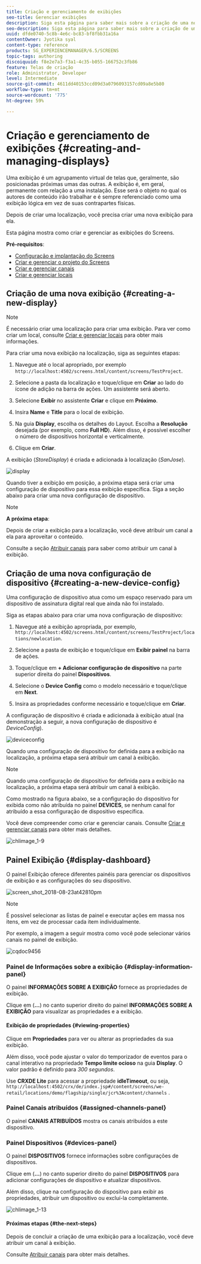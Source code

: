 ```yaml
---
title: Criação e gerenciamento de exibições
seo-title: Gerenciar exibições
description: Siga esta página para saber mais sobre a criação de uma nova exibição ou configuração de dispositivo. Além disso, saiba mais sobre o painel de exibição.
seo-description: Siga esta página para saber mais sobre a criação de uma nova exibição ou configuração de dispositivo. Além disso, saiba mais sobre o painel de exibição.
uuid: dfde0740-5c8b-4e6c-bc83-bf8fbb31a16a
contentOwner: Jyotika syal
content-type: reference
products: SG_EXPERIENCEMANAGER/6.5/SCREENS
topic-tags: authoring
discoiquuid: f8e2e7a3-f3a1-4c35-b055-166752c3fb86
feature: Telas de criação
role: Administrator, Developer
level: Intermediate
source-git-commit: 4611dd40153ccd09d3a0796093157cd09a8e5b80
workflow-type: tm+mt
source-wordcount: '775'
ht-degree: 59%

---
```



# Criação e gerenciamento de exibições {#creating-and-managing-displays}

Uma exibição é um agrupamento virtual de telas que, geralmente, são posicionadas próximas umas das outras. A exibição é, em geral, permanente com relação a uma instalação. Esse será o objeto no qual os autores de conteúdo irão trabalhar e é sempre referenciado como uma exibição lógica em vez de suas contrapartes físicas.

Depois de criar uma localização, você precisa criar uma nova exibição para ela.

Esta página mostra como criar e gerenciar as exibições do Screens.

**Pré-requisitos**:

* [Configuração e implantação do Screens](configuring-screens-introduction.md)
* [Criar e gerenciar o projeto do Screens](creating-a-screens-project.md)
* [Criar e gerenciar canais](managing-channels.md)
* [Criar e gerenciar locais](managing-locations.md)

## Criação de uma nova exibição {#creating-a-new-display}

>[!NOTE]
>
>É necessário criar uma localização para criar uma exibição. Para ver como criar um local, consulte [Criar e gerenciar locais](managing-locations.md) para obter mais informações.

Para criar uma nova exibição na localização, siga as seguintes etapas:

1. Navegue até o local apropriado, por exemplo `http://localhost:4502/screens.html/content/screens/TestProject`.
1. Selecione a pasta da localização e toque/clique em **Criar** ao lado do ícone de adição na barra de ações. Um assistente será aberto.
1. Selecione **Exibir** no assistente **Criar** e clique em **Próximo**.

1. Insira **Name** e **Title** para o local de exibição.

1. Na guia **Display**, escolha os detalhes do Layout. Escolha a **Resolução** desejada (por exemplo, como **Full HD**). Além disso, é possível escolher o número de dispositivos horizontal e verticalmente.

1. Clique em **Criar**.

A exibição (*StoreDisplay*) é criada e adicionada à localização (*SanJose*).

![display](assets/display.gif)

Quando tiver a exibição em posição, a próxima etapa será criar uma configuração de dispositivo para essa exibição específica. Siga a seção abaixo para criar uma nova configuração de dispositivo.

>[!NOTE]
>
>**A próxima etapa**:
>
>Depois de criar a exibição para a localização, você deve atribuir um canal a ela para aproveitar o conteúdo.
>
>Consulte a seção [Atribuir canais](channel-assignment.md) para saber como atribuir um canal à exibição.

## Criação de uma nova configuração de dispositivo {#creating-a-new-device-config}

Uma configuração de dispositivo atua como um espaço reservado para um dispositivo de assinatura digital real que ainda não foi instalado.

Siga as etapas abaixo para criar uma nova configuração de dispositivo:

1. Navegue até a exibição apropriada, por exemplo, `http://localhost:4502/screens.html/content/screens/TestProject/locations/newlocation`.
1. Selecione a pasta de exibição e toque/clique em **Exibir painel** na barra de ações.
1. Toque/clique em **+ Adicionar configuração de dispositivo** na parte superior direita do painel **Dispositivos**.

1. Selecione o **Device Config** como o modelo necessário e toque/clique em **Next**.

1. Insira as propriedades conforme necessário e toque/clique em **Criar**.

A configuração de dispositivo é criada e adicionada à exibição atual (na demonstração a seguir, a nova configuração de dispositivo é *DeviceConfig*).

![deviceconfig](assets/deviceconfig.gif)

Quando uma configuração de dispositivo for definida para a exibição na localização, a próxima etapa será atribuir um canal à exibição.

>[!NOTE]
>
>Quando uma configuração de dispositivo for definida para a exibição na localização, a próxima etapa será atribuir um canal à exibição.
>
>Como mostrado na figura abaixo, se a configuração do dispositivo for exibida como não atribuída no painel **DEVICES**, se nenhum canal for atribuído a essa configuração de dispositivo específica.
>
>Você deve compreender como criar e gerenciar canais. Consulte [Criar e gerenciar canais](managing-channels.md) para obter mais detalhes.

![chlimage_1-9](assets/chlimage_1-9.png)

## Painel Exibição {#display-dashboard}

O painel Exibição oferece diferentes painéis para gerenciar os dispositivos de exibição e as configurações do seu dispositivo.

![screen_shot_2018-08-23at42810pm](assets/screen_shot_2018-08-23at42810pm.png)

>[!NOTE]
>
>É possível selecionar as listas de painel e executar ações em massa nos itens, em vez de processar cada item individualmente.
>
>Por exemplo, a imagem a seguir mostra como você pode selecionar vários canais no painel de exibição.

![cqdoc9456](assets/cqdoc9456.gif)

### Painel de Informações sobre a exibição {#display-information-panel}

O painel **INFORMAÇÕES SOBRE A EXIBIÇÃO** fornece as propriedades de exibição.

Clique em (**...**) no canto superior direito do painel **INFORMAÇÕES SOBRE A EXIBIÇÃO** para visualizar as propriedades e a exibição.


#### Exibição de propriedades {#viewing-properties}

Clique em **Propriedades** para ver ou alterar as propriedades da sua exibição.

Além disso, você pode ajustar o valor do temporizador de eventos para o canal interativo na propriedade **Tempo limite ocioso** na guia **Display**. O valor padrão é definido para *300 segundos*.

Use **CRXDE Lite** para acessar a propriedade **idleTimeout**, ou seja, `http://localhost:4502/crx/de/index.jsp#/content/screens/we-retail/locations/demo/flagship/single/jcr%3Acontent/channels` .


### Painel Canais atribuídos {#assigned-channels-panel}

O painel **CANAIS ATRIBUÍDOS** mostra os canais atribuídos a este dispositivo.


### Painel Dispositivos {#devices-panel}

O painel **DISPOSITIVOS** fornece informações sobre configurações de dispositivos.

Clique em (**...**) no canto superior direito do painel **DISPOSITIVOS** para adicionar configurações de dispositivo e atualizar dispositivos.

Além disso, clique na configuração do dispositivo para exibir as propriedades, atribuir um dispositivo ou excluí-la completamente.

![chlimage_1-13](assets/chlimage_1-13.png)

#### Próximas etapas {#the-next-steps}

Depois de concluir a criação de uma exibição para a localização, você deve atribuir um canal à exibição.

Consulte [Atribuir canais](channel-assignment.md) para obter mais detalhes.
